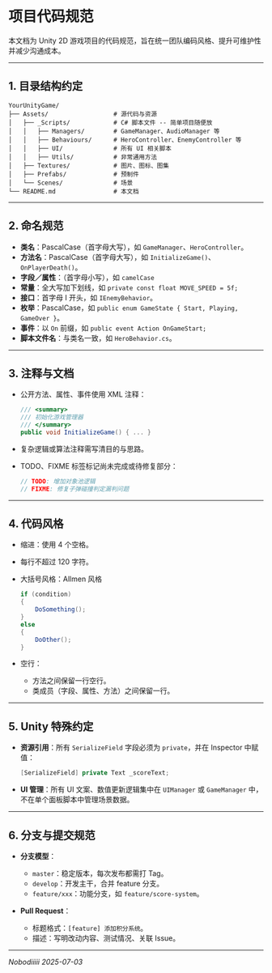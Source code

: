 # 项目代码规范

本文档为 Unity 2D 游戏项目的代码规范，旨在统一团队编码风格、提升可维护性并减少沟通成本。

---

## 1. 目录结构约定

```
YourUnityGame/
├── Assets/                  # 源代码与资源
│   ├── _Scripts/            # C# 脚本文件 -- 简单项目随便放
│   │   ├── Managers/        # GameManager、AudioManager 等
│   │   ├── Behaviours/      # HeroController、EnemyController 等
│   │   ├── UI/              # 所有 UI 相关脚本
│   │   ├── Utils/           # 非常通用方法
│   ├── Textures/            # 图片、图标、图集
│   ├── Prefabs/             # 预制件
│   └── Scenes/              # 场景
└── README.md                # 本文档
```

---

## 2. 命名规范

* **类名**：PascalCase（首字母大写），如 `GameManager`、`HeroController`。
* **方法名**：PascalCase（首字母大写），如 `InitializeGame()`、`OnPlayerDeath()`。
* **字段／属性**：（首字母小写），如 `camelCase`
* **常量**：全大写加下划线，如 `private const float MOVE_SPEED = 5f;`
* **接口**：首字母 I 开头，如 `IEnemyBehavior`。
* **枚举**：PascalCase，如 `public enum GameState { Start, Playing, GameOver }`。
* **事件**：以 `On` 前缀，如 `public event Action OnGameStart;`
* **脚本文件名**：与类名一致，如 `HeroBehavior.cs`。

---

## 3. 注释与文档

* 公开方法、属性、事件使用 XML 注释：

  ```csharp
  /// <summary>
  /// 初始化游戏管理器
  /// </summary>
  public void InitializeGame() { ... }
  ```
* 复杂逻辑或算法注释需写清目的与思路。
* TODO、FIXME 标签标记尚未完成或待修复部分：

  ```csharp
  // TODO: 增加对象池逻辑
  // FIXME: 修复子弹碰撞判定漏判问题
  ```

---

## 4. 代码风格

* 缩进：使用 4 个空格。
* 每行不超过 120 字符。
* 大括号风格：Allmen 风格

  ```csharp
  if (condition)
  {
      DoSomething();
  }
  else
  {
      DoOther();
  }
  ```
* 空行：

  * 方法之间保留一行空行。
  * 类成员（字段、属性、方法）之间保留一行。

---

## 5. Unity 特殊约定

* **资源引用**：所有 `SerializeField` 字段必须为 `private`，并在 Inspector 中赋值：

  ```csharp
  [SerializeField] private Text _scoreText;
  ```
* **UI 管理**：所有 UI 文案、数值更新逻辑集中在 `UIManager` 或 `GameManager` 中，不在单个面板脚本中管理场景数据。

---

## 6. 分支与提交规范

* **分支模型**：

  * `master`：稳定版本，每次发布都需打 Tag。
  * `develop`：开发主干，合并 feature 分支。
  * `feature/xxx`：功能分支，如 `feature/score-system`。
* **Pull Request**：

  * 标题格式：`[feature] 添加积分系统`。
  * 描述：写明改动内容、测试情况、关联 Issue。

---

*Nobodiiiii*
*2025-07-03*
